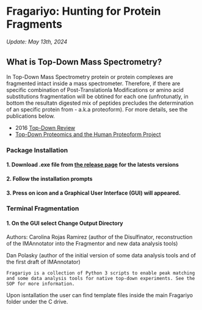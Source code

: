 # Fragariyo: Hunting for Protein Fragments
###### Update: May 13th, 2024

## What is Top-Down Mass Spectrometry?
In Top-Down Mass Spectrometry protein or protein complexes are fragmented intact inside a mass spectrometer. Therefore, if there are specific combination of Post-Translationla Modifications or amino acid substitutions fragmentation will be obtined for each one (unfrotunatly, in bottom the resultatn digested mix of peptides precludes the determination of an specific protein from - a.k.a proteoform). For more details, see the publications below.

  - 2016 [Top-Down Review](https://www.annualreviews.org/content/journals/10.1146/annurev-anchem-071015-041550)
  - [Top-Down Proteomics and the Human Proteoform Project](https://www.science.org/doi/full/10.1126/sciadv.abk0734)
  
### Package Installation

#### 1. Download .exe file from [the release page](https://github.com/RuotoloLab/Fragariyo/releases) for the latests versions 
#### 2. Follow the installation prompts
#### 3. Press on icon and a Graphical User Interface (GUI) will appeared. 

### Terminal Fragmentation

#### 1. On the GUI select **Change Output Directory**







Authors:
Carolina Rojas Ramirez 
(author of the Disulfinator, reconstruction of the IMAnnotator into the Fragmentor and new data analysis tools)

Dan Polasky 
(author of the initial version of some data analysis tools and of the first draft of IMAnnotator)

~~~~~~~~~~~~~~~~~~~~~~~~~~~~~~~~~~~~~~~~~~~~~~~~~~~~~~~~~~~~~~~~~~~~~~~
Fragariyo is a collection of Python 3 scripts to enable peak matching 
and some data analysis tools for native top-down experiments. See the 
SOP for more information.
~~~~~~~~~~~~~~~~~~~~~~~~~~~~~~~~~~~~~~~~~~~~~~~~~~~~~~~~~~~~~~~~~~~~~~~

Upon isntallation the user can find template files inside the main Fragariyo folder under the C drive.

